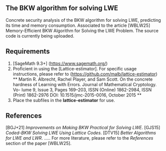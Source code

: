 ## The BKW algorithm for solving LWE 
Concrete security analysis of the BKW algorithm for solving LWE, predicting its time and memory consumption.
Associated to the article [WBLW25] Memory-Efficient BKW Algorithm for Solving the LWE Problem.
The source code is currently being uploaded.


## Requirements
1. [SageMath 9.3+] (https://www.sagemath.org/)
2. Proficient in using the [Lattice-estimator]. For specific usage instructions, please refer to (https://github.com/malb/lattice-estimator) 
** Martin R. Albrecht, Rachel Player, and Sam Scott. On the concrete hardness of Learning with Errors. Journal of Mathematical Cryptology. Vo-
lume 9, Issue 3, Pages 169–203, ISSN (Online) 1862-2984, ISSN (Print) 1862-2976 DOI: 10.1515/jmc-2015-0016, October 2015 **
3. Place the subfiles in the **lattice-estimator** for use.


## References
[BGJ+21] *Improvements on Making BKW Practical for Solving LWE*.
[GJS15] *Coded-BKW Solving LWE Using Lattice Codes*.
[DTV15] *Better Algorithms for LWE and LWR*.
.....
For more literature, please refer to the *References* section of the paper [WBLW25].




